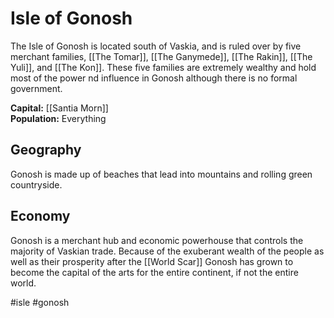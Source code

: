 # Isle of Gonosh

The Isle of Gonosh is located south of Vaskia, and is ruled over by five merchant families, [[The Tomar]], [[The Ganymede]], [[The Rakin]], [[The Yuli]], and [[The Kon]]. These five families are extremely wealthy and hold most of the power nd influence in Gonosh although there is no formal government.

**Capital:** [[Santia Morn]]<br>
**Population:** Everything

## Geography
Gonosh is made up of beaches that lead into mountains and rolling green countryside.

## Economy
Gonosh is a merchant hub and economic powerhouse that controls the majority of Vaskian trade. Because of the exuberant wealth of the people as well as their prosperity after the [[World Scar]] Gonosh has grown to become the capital of the arts for the entire continent, if not the entire world.

#isle #gonosh